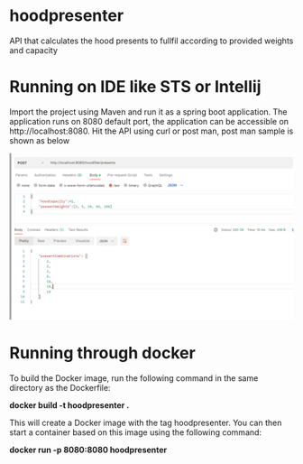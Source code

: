# hoodpresenter
API that calculates the hood presents to fullfil according to provided weights and capacity

# Running on IDE like STS or Intellij
Import the project using Maven and run it as a spring boot application.
The application runs on 8080 default port, the application can be accessible on http://localhost:8080.
Hit the API using curl or post man, post man sample is shown as below

![alt text](https://github.com/nunnavinay/hoodpresenter/blob/main/src/docs/ResponseScreenShots/Response.PNG?raw=true)


# Running through docker
To build the Docker image, run the following command in the same directory as the Dockerfile:

**docker build -t hoodpresenter .**

This will create a Docker image with the tag hoodpresenter. You can then start a container based on this image using the following command:

**docker run -p 8080:8080 hoodpresenter**

